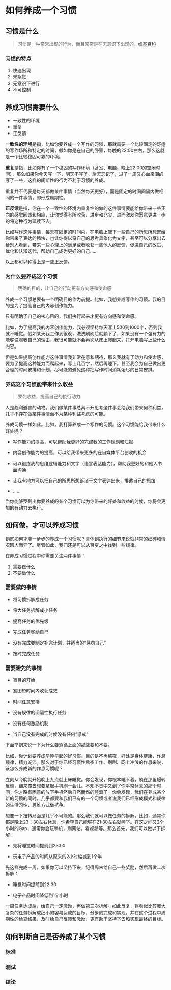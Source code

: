 # 如何养成一个习惯

## 习惯是什么

> 习惯是一种常常出现的行为，而且常常是在无意识下出现的。[维基百科](https://zh.wikipedia.org/zh-cn/%E4%B9%A0%E6%83%AF)

### 习惯的特点

1. 快速出现
2. 未察觉
3. 无意识下进行
4. 不可控制

## 养成习惯需要什么

- 一致性的环境
- 重复
- 正反馈

**一致性的环境**是指，比如你要养成一个写作的习惯，那就需要一个比较固定的舒适的写作场所和特定的时间，假如你是在自己的卧室，每晚的22:00左右，那么这就是一个比较稳固可靠的环境。

**重复**是指，比如你有了一个稳固的写作环境（卧室、电脑、晚上22:00的空闲时间），那么如果你今天写一下，明天不写了，后天忘记了，过了一周又心血来潮的写了一些，这样的间断性的行为不利于习惯的养成。

重复并不代表是每天都做某件事情（当然每天更好），而是固定的时间间隔内做相同的一件事情，即形成周期性。

**正反馈**是指，你在一个一致性的环境内重复性的做的这件事情要能给你带来一些正向的感觉回馈和相应，让你觉得有所收获、进步和充实，进而激发你愿意更进一步的将这种行为延续下去。

比如写作这件事情，每天在固定的时间内，在电脑上敲下一些自己的所思所想既给你带来了表达的畅快，也让你得以将自己的思考具象化为文字，甚至可以分享出去给别人看到，带来一些心理上的满足或者收获一些他人的反馈，促进自己的改进、优化和认知迭代，帮助自己成为更好的自己……

以上都可以称得上是一些正反馈。

### 为什么要养成这个习惯

> 明确的目的，让自己的行动更有方向感和使命感

养成一个习惯总要有一个明确目的作为前提。比如，我想养成写作的习惯。我的目的是为了提高自己的内容创作能力。

只有明确了自己的核心目的，我们执行起来才更有方向感和使命感。

比如，为了提高我的内容创作能力，我必须坚持每天写上500到1000字，否则我就不睡觉。假如某天我工作到很晚，洗洗刷刷后就躺下了，如果没有一个强有力的能够说服我自己的理由，我很可能就不会再次从床上爬起来，打开电脑写上些什么内容。

但是如果提高创作能力这件事情我非常在意和期待，那么我就有了动力和使命感，要为了提高这种能力而爬起来，写上几百字，然后再睡下。甚至我会为自己做出更合理的时间安排和计划，尽可能的避免这种把写作时间消耗殆尽的日常安排。

### 养成这个习惯能带来什么收益

> 罗列收益，提高自己的执行动力

人是趋利避害的动物。我们做某件事总离不开思考这件事会给我们带来何种利益，几乎不存在做某件事情而不为某种利益考虑的可能。

养成习惯一样如此。比如，我打算养成一个写作的习惯。这个习惯能给我带来什么好处呢？

- 写作能力的提高，可以帮助我更好的完成我的工作规划和汇报

- 内容创作能力的提高，可以给我带来更多的在自媒体平台创收的机会

- 可以锻炼我的思维逻辑能力和文字（语言表达能力），帮助我更好的和他人书面沟通

- 让我有地方可以把自己的所思所想诉诸于文字表达出来，排遣自己的思绪

- ……

当你能够罗列出你要养成的某个习惯可以为你带来的好处和收益的时候，你将会更加的有动力去执行。

## 如何做，才可以养成习惯

到底如何才能一步步的养成一个习惯呢？具体到执行的细节来说就非常的细碎和情况因人而异了。尽管如此，我们还是可以从百变之中找到一些规律。

在养成习惯过程中你需要关注两件事情：

1. 需要做什么
2. 不要做什么

### 需要做的事情

- 将习惯拆解成任务

- 将大任务拆解成小任务

- 提高任务的优先级

- 完成任务奖励自己

- 没有完成要制定补完计划，并适当的“惩罚自己”

- 按时完成任务

### 需要避免的事情

- 盲目的开始

- 妄图短时间内收获成效

- 时间任意安排

- 没有规律的间隔性执行任务

- 没有任何激励机制

- 当自己没有完成的时候没有任何“惩戒”

下面举例来说一下为什么要遵循上面的那些要和不要。

比如，你计划要养成早睡早起的好习惯。目的是不再熬夜，好处是身体健康，作息规律，精力充沛。那么对于你已经习惯性熬夜工作、刷剧、网上冲浪的作息来说，该怎么养成新的作息习惯呢？

立刻从今晚就开始晚上九点就上床睡觉。你会发现，你根本睡不着，躺在那里辗转反侧，翻来覆去想要拿起手机刷一会儿。不知不觉中又到了你平常休息的那个时间，你才略有困意的放下手机然后自然而然的睡着了。你会发现，我们在养成某个新的习惯的同时，几乎都要和我们已有的一个习惯或者说我们已经形成模式和规律的生活习性，思维方式做抗争。

想要一下扭转局面是几乎不可能的。那么我们就可以做任务的拆解，比如，通常你都是晚上23：30左右休息，你希望自己能够在21:30左右就睡下。在这之间又2个小时的Gap，通常你会玩手机，刷网站，看视频等。那么首先，我们可以做以下拆解：

- 先将睡觉时间提前到23:00

- 玩电子产品的时间从原来的2小时缩减到1个半

先这样完成一周，如果你可以坚持下来，记得周末给自己一些奖励，然后再做二次拆解：

- 睡觉时间提前到22:30

- 电子产品时间降低到1个小时

一周任务达成后，给自己一定激励，再做第三次拆解。如此反复，将看似比较庞大复杂的任务拆解成细小的容易达成的目标，分步的完成和实现，并在这个过程中周期性的检查结果，及时给自己反馈和激励，更有助于坚持下去和实现最终的目标。

## 如何判断自己是否养成了某个习惯

### 标准

### 测试

### 结论